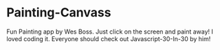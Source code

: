 # Painting-Canvass

Fun Painting app by Wes Boss. Just click on the screen and paint away! I loved coding it. Everyone should check out Javascript-30-In-30 by him!
